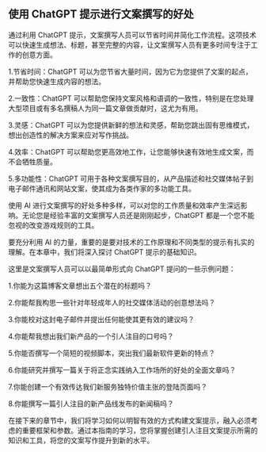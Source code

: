 ## 使用 ChatGPT 提示进行文案撰写的好处

通过利用 ChatGPT 提示，文案撰写人员可以节省时间并简化工作流程。这项技术可以快速生成想法、标题，甚至完整的内容，让文案撰写人员有更多时间专注于工作的创意方面。

1.节省时间：ChatGPT 可以为您节省大量时间，因为它为您提供了文案的起点，并帮助您快速生成内容的想法。

2.一致性：ChatGPT 可以帮助您保持文案风格和语调的一致性，特别是在您处理大型项目或有多名撰稿人为同一篇文章做贡献时，这尤为有用。

3.灵感：ChatGPT 可以为您提供新鲜的想法和灵感，帮助您跳出固有思维模式，想出创造性的解决方案来应对写作挑战。

4.效率：ChatGPT 可以帮助您更高效地工作，让您能够快速有效地生成文案，而不会牺牲质量。

5.多功能性：ChatGPT 可用于各种文案撰写目的，从产品描述和社交媒体帖子到电子邮件通讯和网站文案，使其成为各类作家的多功能工具。

使用 AI 进行文案撰写的好处多种多样，可以对您的工作质量和效率产生深远影响。无论您是经验丰富的文案撰写人员还是刚刚起步，ChatGPT 都是一个您不能忽视的改变游戏规则的工具。

要充分利用 AI 的力量，重要的是要对技术的工作原理和不同类型的提示有扎实的理解。在本章中，我们将深入探讨 ChatGPT 提示的基础知识。

这里是文案撰写人员可以以最简单形式向 ChatGPT 提问的一些示例问题：

1.你能为这篇博客文章想出五个潜在的标题吗？

2.你能帮我构思一些针对年轻成年人的社交媒体活动的创意想法吗？

3.你能校对这封电子邮件并提出任何能使其更有效的建议吗？

4.你能帮我想出我们新产品的一个引人注目的口号吗？

5.你能否撰写一个简短的视频脚本，突出我们最新软件更新的特点？

6.你能研究并撰写一篇关于将正念实践纳入工作场所的好处的全面文章吗？

7.你能创建一个有效传达我们新服务独特价值主张的登陆页面吗？

8.你能撰写一篇引人注目的新产品线发布的新闻稿吗？

在接下来的章节中，我们将学习如何以明智有效的方式构建文案提示，融入必须考虑的重要框架和参数。通过本指南的学习，您将掌握创建引人注目文案提示所需的知识和工具，将您的文案写作提升到新的水平。

